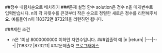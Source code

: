 ##정수 내림차순으로 배치하기
###문제 설명
함수 solution은 정수 n을 매개변수로 입력받습니다. n의 각 자릿수를 큰것부터 작은 순으로 정렬한 새로운 정수를 리턴해주세요. 예를들어 n이 118372면 873211을 리턴하면 됩니다.

###제한 조건
- n은 1이상 8000000000 이하인 자연수입니다.
###입출력 예
|n	|return|
|---|---|
|118372	|873211|
###문제출처
[프로그래머스](https://programmers.co.kr/learn/courses/30/lessons/12933)